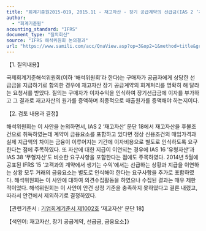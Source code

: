 ```yaml
---
title: "회계기준원2015-019, 2015.11 - 재고자산 - 장기 공급계약의 선급금(IAS 2 ‘재고자산’)"
author:
  - "회계기준원"
acounting_standard: "IFRS"
document_type: "질의회신"
source: "IFRS 해석위원회 논의결과"
url: "https://www.samili.com/acc/QnaView.asp?op=3&op2=1&method=title&group=2123-15;1&orgcode=2&searchword=&page=11&code=%ED%9A%8C%EA%B3%84%EA%B8%B0%EC%A4%80%EC%9B%902015%2D019%3A20151130"
---
```

【1. 질의내용】

국제회계기준해석위원회(이하 ‘해석위원회’라 한다)는 구매자가 공급자에게 상당한 선급금을 지급하기로 합의한 경우에 재고자산 장기 공급계약의 회계처리를 명확히 해 달라는 요청서를 받았다. 질의는 구매자가 이자수익을 인식하여 장기선급금에 이자를 부가하고 그 결과로 재고자산의 원가를 증액하며 최종적으로 매출원가를 증액해야 하는지이다.

  

【2. 검토 내용과 결정】

해석위원회는 이 사안을 논의하면서, IAS 2 ‘재고자산’ 문단 18에서 재고자산을 후불조건으로 취득하였는데 계약이 금융요소를 포함하고 있다면 정상 신용조건의 매입가격과 실제 지급액의 차이는 금융이 이루어지는 기간에 이자비용으로 별도로 인식하도록 요구한다는 점에 주목하였다. 또 자산에 대한 지급이 이연되는 경우에 IAS 16 ‘유형자산’과 IAS 38 ‘무형자산’도 비슷한 요구사항을 포함한다는 점에도 주목하였다. 2014년 5월에 공표된 IFRS 15 ‘고객과의 계약에서 생기는 수익’에서는 선급하는 상황과 지급을 이연하는 상황 모두 거래의 금융요소는 별도로 인식해야 한다는 요구사항을 추가로 포함하였다. 해석위원회는 이 사안에 대하여 의견수집활동을 하였으나 수집된 결과는 매우 제한적이었다. 해석위원회는 이 사안이 안건 상정 기준을 충족하지 못하였다고 결론 내렸고, 따라서 안건에서 제외하기로 결정하였다.

  

【관련기준서 : [기업회계기준서 제1002호](https://www.samili.com/acc/) ‘재고자산’ 문단 18】

【색인어: 재고자산, 장기 공급계약, 선급금, 금융요소】}